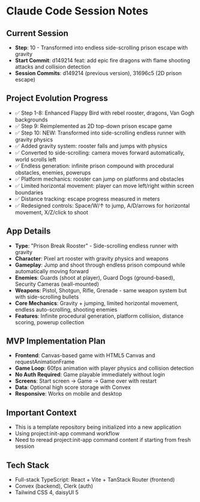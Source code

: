 # Claude Code Session Notes

## Current Session
- **Step**: 10 - Transformed into endless side-scrolling prison escape with gravity
- **Start Commit**: d149214 feat: add epic fire dragons with flame shooting attacks and collision detection
- **Session Commits**: d149214 (previous version), 31696c5 (2D prison escape)

## Project Evolution Progress
- ✅ Step 1-8: Enhanced Flappy Bird with rebel rooster, dragons, Van Gogh backgrounds  
- ✅ Step 9: Reimplemented as 2D top-down prison escape game
- ✅ Step 10: NEW: Transformed into side-scrolling endless runner with gravity physics
- ✅ Added gravity system: rooster falls and jumps with physics
- ✅ Converted to side-scrolling: camera moves forward automatically, world scrolls left
- ✅ Endless generation: infinite prison compound with procedural obstacles, enemies, powerups
- ✅ Platform mechanics: rooster can jump on platforms and obstacles
- ✅ Limited horizontal movement: player can move left/right within screen boundaries
- ✅ Distance tracking: escape progress measured in meters
- ✅ Redesigned controls: Space/W/↑ to jump, A/D/arrows for horizontal movement, X/Z/click to shoot

## App Details
- **Type**: "Prison Break Rooster" - Side-scrolling endless runner with gravity
- **Character**: Pixel art rooster with gravity physics and weapons
- **Gameplay**: Jump and shoot through endless prison compound while automatically moving forward
- **Enemies**: Guards (shoot at player), Guard Dogs (ground-based), Security Cameras (wall-mounted)
- **Weapons**: Pistol, Shotgun, Rifle, Grenade - same weapon system but with side-scrolling bullets
- **Core Mechanics**: Gravity + jumping, limited horizontal movement, endless auto-scrolling, shooting enemies
- **Features**: Infinite procedural generation, platform collision, distance scoring, powerup collection

## MVP Implementation Plan
- **Frontend**: Canvas-based game with HTML5 Canvas and requestAnimationFrame
- **Game Loop**: 60fps animation with player physics and collision detection
- **No Auth Required**: Game playable immediately without login
- **Screens**: Start screen → Game → Game over with restart
- **Data**: Optional high score storage with Convex
- **Responsive**: Works on mobile and desktop

## Important Context
- This is a template repository being initialized into a new application
- Using project:init-app command workflow
- Need to reread project:init-app command content if starting from fresh session

## Tech Stack
- Full-stack TypeScript: React + Vite + TanStack Router (frontend)
- Convex (backend), Clerk (auth)
- Tailwind CSS 4, daisyUI 5